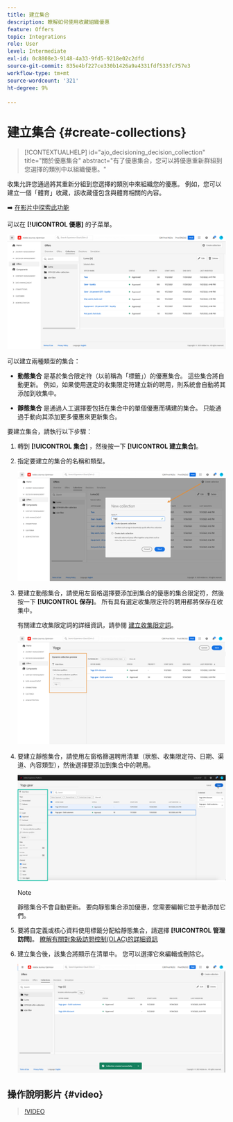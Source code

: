 ```yaml
---
title: 建立集合
description: 瞭解如何使用收藏組織優惠
feature: Offers
topic: Integrations
role: User
level: Intermediate
exl-id: 0c8808e3-9148-4a33-9fd5-9218e02c2dfd
source-git-commit: 835e4bf227ce330b1426a9a4331fdf533fc757e3
workflow-type: tm+mt
source-wordcount: '321'
ht-degree: 9%

---
```


# 建立集合 {#create-collections}

>[!CONTEXTUALHELP]
>id="ajo_decisioning_decision_collection"
>title="關於優惠集合"
>abstract="有了優惠集合，您可以將優惠重新群組到您選擇的類別中以組織優惠。"

收集允許您通過將其重新分組到您選擇的類別中來組織您的優惠。 例如，您可以建立一個「體育」收藏，該收藏僅包含與體育相關的內容。

➡️ [在影片中探索此功能](#video)

可以在 **[!UICONTROL 優惠]** 的子菜單。

![](../assets/collections_list.png)

可以建立兩種類型的集合：

* **動態集合** 是基於集合限定符（以前稱為「標籤」）的優惠集合。 這些集合將自動更新。 例如，如果使用選定的收集限定符建立新的聘用，則系統會自動將其添加到收集中。

* **靜態集合** 是通過人工選擇要包括在集合中的單個優惠而構建的集合。 只能通過手動向其添加更多優惠來更新集合。

要建立集合，請執行以下步驟：

1. 轉到 **[!UICONTROL 集合]** ，然後按一下 **[!UICONTROL 建立集合]**。

1. 指定要建立的集合的名稱和類型。

   ![](../assets/collection_create.png)

1. 要建立動態集合，請使用左窗格選擇要添加到集合的優惠的集合限定符，然後按一下 **[!UICONTROL 保存]**。 所有具有選定收集限定符的聘用都將保存在收集中。

   有關建立收集限定詞的詳細資訊，請參閱 [建立收集限定詞](../offer-library/creating-tags.md)。

   ![](../assets/dynamic_collection.png)

1. 要建立靜態集合，請使用左窗格篩選聘用清單（狀態、收集限定符、日期、渠道、內容類型），然後選擇要添加到集合中的聘用。

   ![](../assets/static_collection.png)

   >[!NOTE]
   >
   >靜態集合不會自動更新。 要向靜態集合添加優惠，您需要編輯它並手動添加它們。

1. 要將自定義或核心資料使用標籤分配給靜態集合，請選擇 **[!UICONTROL 管理訪問]**。 [瞭解有關對象級訪問控制(OLAC)的詳細資訊](../../administration/object-based-access.md)

1. 建立集合後，該集合將顯示在清單中。 您可以選擇它來編輯或刪除它。

   ![](../assets/collection_created.png)

## 操作說明影片 {#video}

>[!VIDEO](https://video.tv.adobe.com/v/329376?quality=12)


